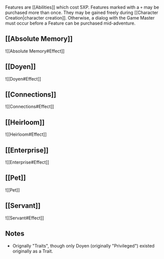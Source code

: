 Features are [[Abilities]] which cost 5XP. Features marked with a `+` may be purchased more than once. They may be gained freely during [[Character Creation|character creation]]. Otherwise, a dialog with the Game Master must occur before a Feature can be purchased mid-adventure.
## [[Absolute Memory]]
![[Absolute Memory#Effect]]
## [[Doyen]]
![[Doyen#Effect]]
## [[Connections]]
![[Connections#Effect]]
## [[Heirloom]]
![[Heirloom#Effect]]
## [[Enterprise]]
![[Enterprise#Effect]]
## [[Pet]]
![[Pet]]
## [[Servant]]
![[Servant#Effect]]
## Notes
* Orignally "Traits", though only Doyen (originally "Privileged") existed originally as a Trait.